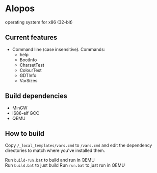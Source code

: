    

Alopos
=======

operating system for x86 (32-bit)

Current features
-----------------

- Command line (case insensitive). Commands:
	- help
	- BootInfo
	- CharsetTest
	- ColourTest
	- GDTInfo
	- VarSizes

Build dependencies
-------------------

- MinGW
- i686-elf GCC
- QEMU

How to build
-------------

Copy `/_local_templates/vars.cmd` to `/vars.cmd` and edit the dependency directories to match where you've installed them.

Run `build-run.bat` to build and run in QEMU  
Run `build.bat` to just build
Run `run.bat` to just run in QEMU
